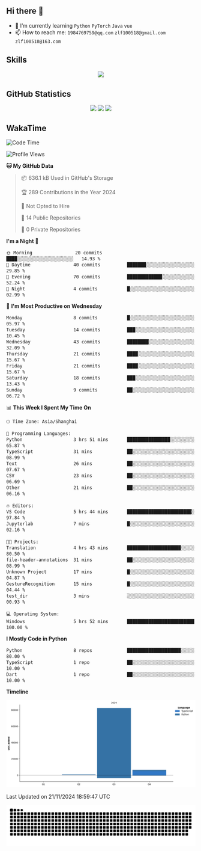 ## Hi there 👋

- 🌱 I’m currently learning `Python` `PyTorch` `Java` `vue`
- 📫 How to reach me: `1984769759@qq.com` `zlf100518@gmail.com` `zlf100518@163.com`

## Skills
<div align="center"> <img src="https://skillicons.dev/icons?i=python,linux,git,github,html,css,js,ts" /> </div>

## GitHub Statistics

<div align="center">
  <img src="https://github-readme-stats.vercel.app/api?username=CloudSwordSage&show_icons=true&theme=tokyonight" />
  <img src="https://github-readme-stats.vercel.app/api/top-langs/?username=CloudSwordSage&show_icons=true&theme=tokyonight" />
  <img src="https://github-readme-activity-graph.vercel.app/graph?username=CloudSwordSage&theme=xcode" />
</div>

## WakaTime

<!--START_SECTION:waka-->
![Code Time](http://img.shields.io/badge/Code%20Time-206%20hrs%2045%20mins-blue)

![Profile Views](http://img.shields.io/badge/Profile%20Views-0-blue)

**🐱 My GitHub Data** 

> 📦 636.1 kB Used in GitHub's Storage 
 > 
> 🏆 289 Contributions in the Year 2024
 > 
> 🚫 Not Opted to Hire
 > 
> 📜 14 Public Repositories 
 > 
> 🔑 0 Private Repositories 
 > 
**I'm a Night 🦉** 

```text
🌞 Morning                20 commits          ████░░░░░░░░░░░░░░░░░░░░░   14.93 % 
🌆 Daytime                40 commits          ███████░░░░░░░░░░░░░░░░░░   29.85 % 
🌃 Evening                70 commits          █████████████░░░░░░░░░░░░   52.24 % 
🌙 Night                  4 commits           █░░░░░░░░░░░░░░░░░░░░░░░░   02.99 % 
```
📅 **I'm Most Productive on Wednesday** 

```text
Monday                   8 commits           █░░░░░░░░░░░░░░░░░░░░░░░░   05.97 % 
Tuesday                  14 commits          ███░░░░░░░░░░░░░░░░░░░░░░   10.45 % 
Wednesday                43 commits          ████████░░░░░░░░░░░░░░░░░   32.09 % 
Thursday                 21 commits          ████░░░░░░░░░░░░░░░░░░░░░   15.67 % 
Friday                   21 commits          ████░░░░░░░░░░░░░░░░░░░░░   15.67 % 
Saturday                 18 commits          ███░░░░░░░░░░░░░░░░░░░░░░   13.43 % 
Sunday                   9 commits           ██░░░░░░░░░░░░░░░░░░░░░░░   06.72 % 
```


📊 **This Week I Spent My Time On** 

```text
🕑︎ Time Zone: Asia/Shanghai

💬 Programming Languages: 
Python                   3 hrs 51 mins       ████████████████░░░░░░░░░   65.87 % 
TypeScript               31 mins             ██░░░░░░░░░░░░░░░░░░░░░░░   08.99 % 
Text                     26 mins             ██░░░░░░░░░░░░░░░░░░░░░░░   07.67 % 
CSV                      23 mins             ██░░░░░░░░░░░░░░░░░░░░░░░   06.69 % 
Other                    21 mins             ██░░░░░░░░░░░░░░░░░░░░░░░   06.16 % 

🔥 Editors: 
VS Code                  5 hrs 44 mins       ████████████████████████░   97.84 % 
Jupyterlab               7 mins              █░░░░░░░░░░░░░░░░░░░░░░░░   02.16 % 

🐱‍💻 Projects: 
Translation              4 hrs 43 mins       ████████████████████░░░░░   80.50 % 
file-header-annotations  31 mins             ██░░░░░░░░░░░░░░░░░░░░░░░   08.99 % 
Unknown Project          17 mins             █░░░░░░░░░░░░░░░░░░░░░░░░   04.87 % 
GestureRecognition       15 mins             █░░░░░░░░░░░░░░░░░░░░░░░░   04.44 % 
test_dir                 3 mins              ░░░░░░░░░░░░░░░░░░░░░░░░░   00.93 % 

💻 Operating System: 
Windows                  5 hrs 52 mins       █████████████████████████   100.00 % 
```

**I Mostly Code in Python** 

```text
Python                   8 repos             ████████████████████░░░░░   80.00 % 
TypeScript               1 repo              ██░░░░░░░░░░░░░░░░░░░░░░░   10.00 % 
Dart                     1 repo              ██░░░░░░░░░░░░░░░░░░░░░░░   10.00 % 
```



**Timeline**

![Lines of Code chart](https://raw.githubusercontent.com/CloudSwordSage/CloudSwordSage/main/assets/bar_graph.png)


 Last Updated on 21/11/2024 18:59:47 UTC
<!--END_SECTION:waka-->

<div align="center"><img src="./assets/github-snake-dark.svg" /></div>
